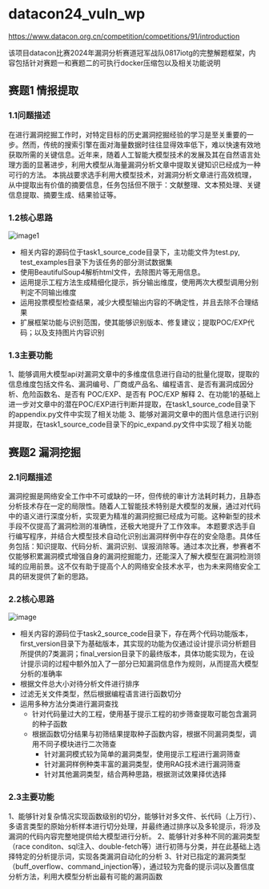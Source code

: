 # datacon24_vuln_wp
https://www.datacon.org.cn/competition/competitions/91/introduction

该项目datacon比赛2024年漏洞分析赛道冠军战队0817iotg的完整解题框架，内容包括针对赛题一和赛题二的可执行docker压缩包以及相关功能说明

## 赛题1  情报提取

### 1.1问题描述  

在进行漏洞挖掘工作时，对特定目标的历史漏洞挖掘经验的学习是至关重要的一步。然而，传统的搜索引擎在面对海量数据时往往显得效率低下，难以快速有效地获取所需的关键信息。近年来，随着人工智能大模型技术的发展及其在自然语言处理方面的显著进步，利用大模型从海量漏洞分析文章中提取关键知识已经成为一种可行的方法。 本挑战要求选手利用大模型技术，对漏洞分析文章进行高效梳理，从中提取出有价值的摘要信息，任务包括但不限于：文献整理、文本预处理、关键信息提取、摘要生成、结果验证等。


### 1.2核心思路
![image1](https://github.com/user-attachments/assets/62b038d9-8666-414c-8f2d-5f04fb246188)

- 相关内容的源码位于task1_source_code目录下，主功能文件为test.py, test_examples目录下为该任务的部分测试数据集
- 使用BeautifulSoup4解析html文件，去除图片等无用信息。
- 运用提示工程方法生成精细化提示，拆分输出维度，使用两次大模型调用分别判定不同输出维度
- 运用投票模型检查结果，减少大模型输出内容的不确定性，并且去除不合理结果
- 扩展框架功能与识别范围，使其能够识别版本、修复建议；提取POC/EXP代码；以及支持图片内容识别


### 1.3主要功能
1、能够调用大模型api对漏洞文章中的多维度信息进行自动的批量化提取，提取的信息维度包括文件名、漏洞编号、厂商或产品名、编程语言、是否有漏洞成因分析、危险函数名、是否有 POC/EXP、是否有 POC/EXP 解释
2、在功能1的基础上进一步对文章中的潜在POC/EXP进行判断并提取，在task1_source_code目录下的appendix.py文件中实现了相关功能
3、能够对漏洞文章中的图片信息进行识别并提取，在task1_source_code目录下的pic_expand.py文件中实现了相关功能




## 赛题2 漏洞挖掘

### 2.1问题描述  

漏洞挖掘是网络安全工作中不可或缺的一环，但传统的审计方法耗时耗力，且静态分析技术存在一定的局限性。随着人工智能技术特别是大模型的发展，通过对代码中的语义进行深度分析，实现更为精准的漏洞挖掘已经成为可能。这种新型的技术手段不仅提高了漏洞检测的准确性，还极大地提升了工作效率。 本题要求选手自行编写程序，并结合大模型技术自动化识别出漏洞样例中存在的安全隐患。具体任务包括：知识提取、代码分析、漏洞识别、误报消除等。通过本次比赛，参赛者不仅能够积累漏洞模式增强自身的漏洞挖掘能力，还能深入了解大模型在漏洞检测领域的应用前景。这不仅有助于提高个人的网络安全技术水平，也为未来网络安全工具的研发提供了新的思路。


### 2.2核心思路
![image](https://github.com/user-attachments/assets/35efa6c1-df41-4f45-b841-e64c93050d33)

- 相关内容的源码位于task2_source_code目录下，存在两个代码功能版本，first_version目录下为基础版本，其实现的功能为仅通过设计提示词分析题目所提供的7类漏洞；final_version目录下的最终版本，具体功能实现为，在设计提示词的过程中额外加入了一部分已知漏洞信息作为规则，从而提高大模型分析的准确率
- 根据文件总大小对待分析文件进行排序
- 过滤无关文件类型，然后根据编程语言进行函数切分
- 运用多种方法分类进行漏洞查找
  - 针对代码量过大的工程，使用基于提示工程的初步筛查提取可能包含漏洞的种子函数
  - 根据函数切分结果与初筛结果提取种子函数内容，根据不同漏洞类型，调用不同子模块进行二次筛查
    - 针对漏洞模式较为简单的漏洞类型，使用提示工程进行漏洞筛查
    - 针对漏洞样例种类丰富的漏洞类型，使用RAG技术进行漏洞筛查
    - 针对其他漏洞类型，结合两种思路，根据测试效果择优选择


### 2.3主要功能
1、能够针对复杂情况实现函数级别的切分，能够针对多文件、长代码（上万行）、多语言类型的原始分析样本进行切分处理，并最终通过排序以及多轮提示，将涉及漏洞的代码内容完整地提供给大模型进行分析。
2、能够针对多种不同的漏洞类型（race conditon、sql注入、double-fetch等）进行初筛与分类，并在此基础上选择特定的分析提示词，实现各类漏洞自动化的分析
3、针对已指定的漏洞类型（buff_overflow、command_injection等），通过较为完备的提示词以及置信度分析方法，利用大模型分析出最有可能的漏洞函数
